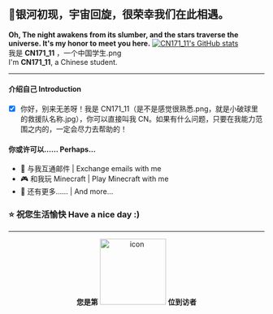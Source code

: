 ## 👋银河初现，宇宙回旋，很荣幸我们在此相遇。  
**Oh, The night awakens from its slumber, and the stars traverse the universe. It's my honor to meet you here.**
[![CN171_11's GitHub stats](https://github-readme-stats.vercel.app/api?username=CN171-1&show_icons=true)](https://github.com/anuraghazra/github-readme-stats)   
我是 **CN171_11** ，一个中国学生.png   
I'm **CN171_11**, a Chinese student.

---

#### 介绍自己 Introduction
- [x] 你好，别来无恙呀！我是 CN171_11（是不是感觉很熟悉.png，就是小破球里的救援队名称.jpg），你可以直接叫我 CN。如果有什么问题，只要在我能力范围之内的，一定会尽力去帮助的！
#### 你或许可以…… Perhaps...
- 💬 与我互通邮件 | Exchange emails with me
- 🎮 和我玩 Minecraft | Play Minecraft with me
- 🤔 还有更多…… | And more... 
### ⭐ 祝您生活愉快 Have a nice day :)

---

<div align="center">
  
  <!---访问次数统计--->
**您是第** <img src="https://profile-counter.glitch.me/CN171_11/count.svg" alt="icon" width="130px"> **位到访者**
</div>
